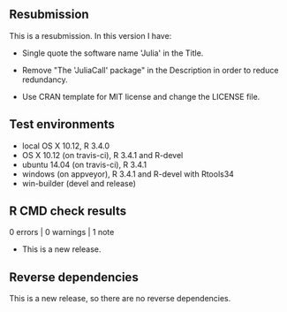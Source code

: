 ## Resubmission
This is a resubmission. In this version I have:

* Single quote the software name 'Julia' in the Title.

* Remove "The 'JuliaCall' package" in the Description in order to reduce redundancy.

* Use CRAN template for MIT license and change the LICENSE file.

## Test environments
* local OS X 10.12, R 3.4.0
* OS X 10.12 (on travis-ci), R 3.4.1 and R-devel
* ubuntu 14.04 (on travis-ci), R 3.4.1
* windows (on appveyor), R 3.4.1 and R-devel with Rtools34
* win-builder (devel and release)

## R CMD check results

0 errors | 0 warnings | 1 note

* This is a new release.

## Reverse dependencies

This is a new release, so there are no reverse dependencies.
